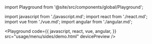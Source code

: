 import Playground from '@site/src/components/global/Playground';

import javascript from './javascript.md';
import react from './react.md';
import vue from './vue.md';
import angular from './angular.md';

<Playground
  code={{
    javascript,
    react,
    vue,
    angular,
  }}
  src="usage/menu/sides/demo.html"
  devicePreview
/>
